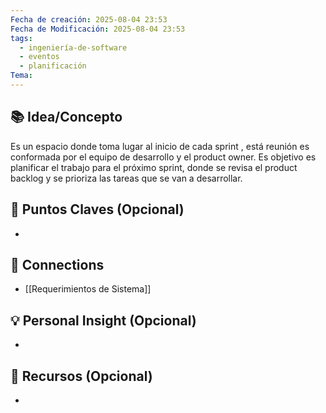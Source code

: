 ```yaml
---
Fecha de creación: 2025-08-04 23:53
Fecha de Modificación: 2025-08-04 23:53
tags:
  - ingeniería-de-software
  - eventos
  - planificación
Tema:
---
```



## 📚 Idea/Concepto 
Es un espacio donde toma lugar al inicio de cada sprint , está reunión es conformada por el equipo de desarrollo y el product owner. Es objetivo es planificar el trabajo para el próximo sprint, donde se revisa el product backlog y se prioriza las tareas que se van a desarrollar.

## 📌 Puntos Claves (Opcional)
- 

## 🔗 Connections
- [[Requerimientos de Sistema]]

## 💡 Personal Insight (Opcional)
- 
## 🧾 Recursos (Opcional)
- 